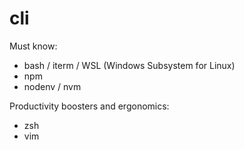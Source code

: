 # cli

Must know:
* bash / iterm / WSL (Windows Subsystem for Linux)
* npm
* nodenv / nvm

Productivity boosters and ergonomics:
* zsh
* vim
